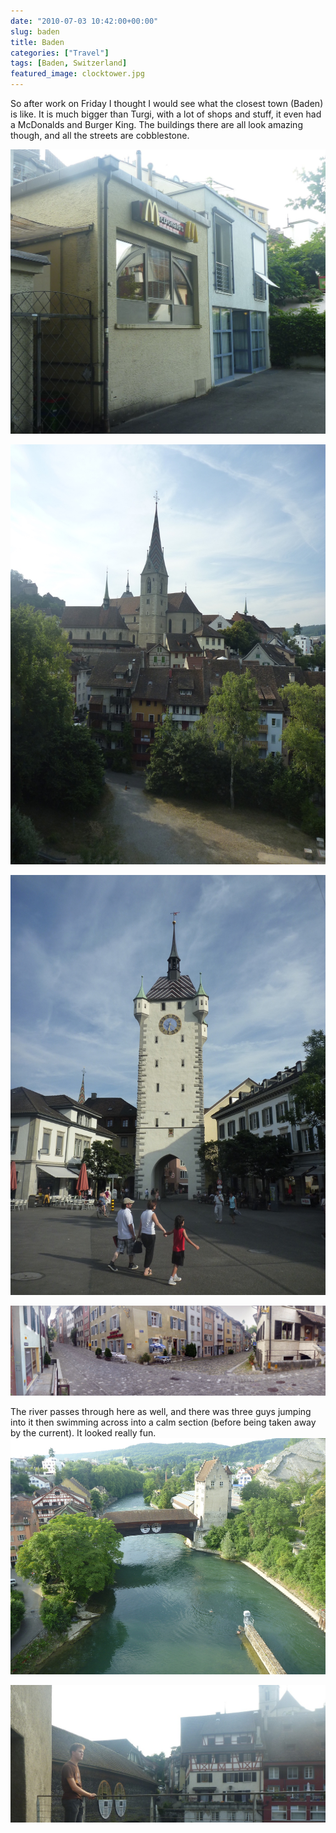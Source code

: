 ```yaml
---
date: "2010-07-03 10:42:00+00:00"
slug: baden
title: Baden
categories: ["Travel"]
tags: [Baden, Switzerland]
featured_image: clocktower.jpg
---
```


So after work on Friday I thought I would see what the closest town (Baden) is like.
It is much bigger than Turgi, with a lot of shops and stuff, it even had a McDonalds and Burger King. The buildings there are all look amazing though, and all the streets are cobblestone.

![McDonalds](mcdonalds.jpg)

![Church](church.jpg)

![Clocktower](clocktower.jpg)

![Street](street-pano.jpg)

The river passes through here as well, and there was three guys jumping into it then swimming across into a calm section (before being taken away by the current). It looked really fun.
![Swimming](swimming.jpg)

![Me](P1010854.jpg)

